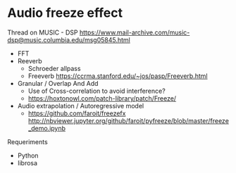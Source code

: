 # Audio freeze effect

Thread on MUSIC - DSP
https://www.mail-archive.com/music-dsp@music.columbia.edu/msg05845.html



* FFT
* Reeverb
  * Schroeder allpass
  * Freeverb https://ccrma.stanford.edu/~jos/pasp/Freeverb.html
* Granular / Overlap And Add
  * Use of Cross-correlation to avoid interference?
  * https://hoxtonowl.com/patch-library/patch/Freeze/
* Audio extrapolation / Autoregressive model
  * https://github.com/faroit/freezefx  http://nbviewer.jupyter.org/github/faroit/pyfreeze/blob/master/freeze_demo.ipynb 
  


Requeriments 

- Python 
- librosa
